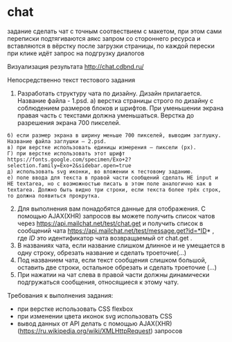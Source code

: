 # chat
задание сделать чат с точным соотвествием с макетом, при этом сами переписки подтягиваются аякс запром со стороннего ресурса и вставляются в вёрстку после загрузки страницы, по каждой перески при клике идёт запрос на подгрузку диалогов

Визуализация результата http://chat.cdbnd.ru/

Непосредственно текст тестового задания
  1. Разработать структуру чата по дизайну. Дизайн прилагается. Название файла - 1.psd.
    а) верстка страницы строго по дизайну с соблюдением размеров блоков и шрифтов. При уменьшении экрана правая часть с текстами должна уменьшаться. Верстка до разрешения экрана 700 пикселей.

    б) если размер экрана в ширину меньше 700 пикселей, выводим заглушку. Название файла заглушки – 2.psd.
    в) при верстке использовать единицы измерения – пиксели (px). 
    Г) при верстке использовать этот шрифт https://fonts.google.com/specimen/Exo+2?selection.family=Exo+2&sidebar.open=true
    д) использовать svg иконки, во вложении к тестовому заданию.
    е) поле ввода для текста в правой части сообщений сделать НЕ input и НЕ textarea, но с возможностью писать в этом поле аналогично как в textarea. Должно быть видно три строки, если текста более трёх строк, то должна появиться прокрутка.
  2. Для выполнения вам понадобятся данные для отображения. С помощью AJAX(XHR) запросов вы можете получить список чатов через https://api.mailchat.net/test/chat.get и получить список в сообщений чата https://api.mailchat.net/test/message.get?id=*ID* , где *ID* это идентификатор чата возвращаемый от chat.get .
  3. В названиях чата, если название слишком длинное и не умещается в одну строку, обрезать название и сделать троеточие(…)
  4. Под названием чата, если текст сообщения слишком большой, оставить две строки, остальное обрезать и сделать троеточие (…)
  5.  При нажатии на чат слева в правой части должны динамически подгружаться сообщения, относящиеся к этому чату.
  
Требования к выполнения задания:
- при верстке использовать CSS flexbox
- при изменении цвета иконок svg использовать CSS
- вывод данных от API делать с помощью AJAX(XHR)(https://ru.wikipedia.org/wiki/XMLHttpRequest) запросов

